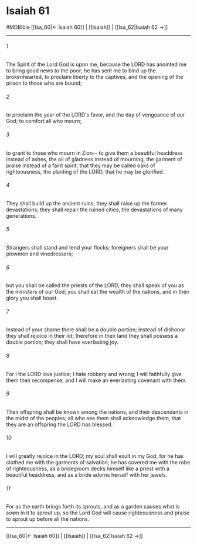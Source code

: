 # Isaiah 61
#MDBible
[[Isa_60|← Isaiah 60]] | [[Isaiah]] | [[Isa_62|Isaiah 62 →]]

***

###### 1 
The Spirit of the Lord God is upon me, because the LORD has anointed me to bring good news to the poor; he has sent me to bind up the brokenhearted, to proclaim liberty to the captives, and the opening of the prison to those who are bound; 

###### 2 
to proclaim the year of the LORD's favor, and the day of vengeance of our God; to comfort all who mourn; 

###### 3 
to grant to those who mourn in Zion-- to give them a beautiful headdress instead of ashes, the oil of gladness instead of mourning, the garment of praise instead of a faint spirit; that they may be called oaks of righteousness, the planting of the LORD, that he may be glorified. 

###### 4 
They shall build up the ancient ruins; they shall raise up the former devastations; they shall repair the ruined cities, the devastations of many generations. 

###### 5 
Strangers shall stand and tend your flocks; foreigners shall be your plowmen and vinedressers; 

###### 6 
but you shall be called the priests of the LORD; they shall speak of you as the ministers of our God; you shall eat the wealth of the nations, and in their glory you shall boast. 

###### 7 
Instead of your shame there shall be a double portion; instead of dishonor they shall rejoice in their lot; therefore in their land they shall possess a double portion; they shall have everlasting joy. 

###### 8 
For I the LORD love justice; I hate robbery and wrong; I will faithfully give them their recompense, and I will make an everlasting covenant with them. 

###### 9 
Their offspring shall be known among the nations, and their descendants in the midst of the peoples; all who see them shall acknowledge them, that they are an offspring the LORD has blessed. 

###### 10 
I will greatly rejoice in the LORD; my soul shall exult in my God, for he has clothed me with the garments of salvation; he has covered me with the robe of righteousness, as a bridegroom decks himself like a priest with a beautiful headdress, and as a bride adorns herself with her jewels. 

###### 11 
For as the earth brings forth its sprouts, and as a garden causes what is sown in it to sprout up, so the Lord God will cause righteousness and praise to sprout up before all the nations. 

***

[[Isa_60|← Isaiah 60]] | [[Isaiah]] | [[Isa_62|Isaiah 62 →]]
